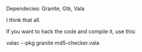 Dependecies: Granite, Gtk, Vala

I think that all.


If you want to hack the code and compile it, use this:

  valac --pkg granite md5-checker.vala

